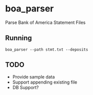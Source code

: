 # boa_parser
Parse Bank of America Statement Files

## Running

    boa_parser --path stmt.txt --deposits


## TODO

  * Provide sample data
  * Support appending existing file
  * DB Support?
